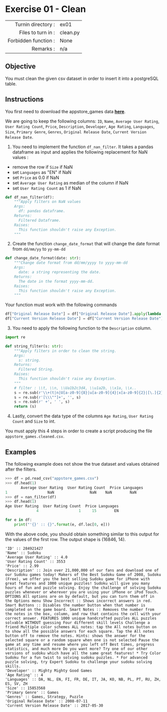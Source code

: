 # Exercise 01 - Clean

|                         |                    |
| -----------------------:| ------------------ |
|   Turnin directory :    |  ex01              |
|   Files to turn in :    |  clean.py          |
|   Forbidden function :  |  None              |
|   Remarks :             |  n/a               |


## Objective

You must clean the given csv dataset in order to insert it into a postgreSQL table.

## Instructions

You first need to download the appstore_games data **[here](https://www.kaggle.com/tristan581/17k-apple-app-store-strategy-games/download)**.

We are going to keep the following columns: `ID`, `Name`, `Average User Rating`, `User Rating Count`, `Price`, `Description`, `Developer`, `Age Rating`, `Languages`, `Size`, `Primary Genre`, `Genres`, `Original Release Date`, `Current Version Release Date`.

1) You need to implement the function `df_nan_filter`. It takes a pandas dataframe as input and applies the following replacement for NaN values :

* remove the row if `Size` if NaN
* set `Languages` as "EN" if NaN
* set `Price` as 0.0 if NaN
* set `Average User Rating` as median of the column if NaN
* set `User Rating Count` as 1 if NaN

```python
def df_nan_filter(df):
    """Apply filters on NaN values 
    Args:
      df: pandas dataframe.
    Returns:
      Filtered Dataframe.
    Raises:
      This function shouldn't raise any Exception.
    """
```

2) Create the function `change_date_format` that will change the date format from `dd/mm/yy` to `yy-mm-dd`
```python
def change_date_format(date: str):
    """Change date format from dd/mm/yyyy to yyyy-mm-dd
    Args:
      date: a string representing the date.
    Returns:
      The date in the format yyyy-mm-dd.
    Raises:
      This function shouldn't raise any Exception.
    """
```

Your function must work with the following commands

```python
df["Original Release Date"] = df["Original Release Date"].apply(lambda x: change_date_format(x))
df["Current Version Release Date"] = df["Current Version Release Date"].apply(lambda x: change_date_format(x))
```

3) You need to apply the following function to the `Description` column.

```python
import re

def string_filter(s: str):
    """Apply filters in order to clean the string.
    Args:
      s: string.
    Returns:
      Filtered String.
    Raises:
      This function shouldn't raise any Exception.
    """
    # filter : \\t, \\n, \\Ua1b2c3d4, \\u1a2b, \\x1a, \\x..
    s = re.sub(r'\\+(t|n|U[a-z0-9]{8}|u[a-z0-9]{4}|x[a-z0-9]{2}|[\.]{2})', ' ', s)
    s = re.sub(r'[\\\""]+', '', s)
    s = re.sub(r' +', ' ', s)
    return (s)
```

4) Lastly, convert the data type of the columns `Age Rating`, `User Rating Count` and `Size` to int. 

You must apply this 4 steps in order to create a script producing the file `appstore_games.cleaned.csv`.

## Examples

The following example does not show the true dataset and values obtained after the filters.
```python
>>> df = pd.read_csv("appstore_games.csv")
>>> df.head(1)
       Average User Rating  User Rating Count  Price Languages
1                  NaN                NaN    NaN        NaN
>>> df = nan_filter(df)
>>> df.head(1)
Age User Rating  User Rating Count  Price Languages
              4                  1     15        EN
```

```python
for e in df:
    print("'{}' :: {}".format(e, df.loc[0, e]))
```
With the above code, you should obtain something similar to this output for the values of the first row. The output shape is (16846, 14).

```
'ID' :: 284921427
'Name' :: Sudoku
'Average User Rating' :: 4.0
'User Rating Count' :: 3553
'Price' :: 2.99
'Description' :: Join over 21,000,000 of our fans and download one of our Sudoku games today! Makers of the Best Sudoku Game of 2008, Sudoku (Free), we offer you the best selling Sudoku game for iPhone with great features and 1000 unique puzzles! Sudoku will give you many hours of fun and puzzle solving. Enjoy the challenge of solving Sudoku puzzles whenever or wherever you are using your iPhone or iPod Touch. OPTIONS All options are on by default, but you can turn them off in the Options menu Show Incorrect :: Shows incorrect answers in red. Smart Buttons :: Disables the number button when that number is completed on the game board. Smart Notes :: Removes the number from the notes in the box, column, and row that contains the cell with your correct answer. FEATURES 1000 unique handcrafted puzzles ALL puzzles solvable WITHOUT guessing Four different skill levels Challenge a friend Multiple color schemes ALL notes: tap the All notes button on to show all the possible answers for each square. Tap the All notes button off to remove the notes. Hints: shows the answer for the selected square or a random square when one is not selected Pause the game at any time and resume where you left off Best times, progress statistics, and much more Do you want more? Try one of our other versions of sudoku which have all the same great features! * Try Color Sudoku for a fun twist to solving sudoku puzzles. * For advanced puzzle solving, try Expert Sudoku to challenge your sudoku solving skills.
'Developer' :: Mighty Mighty Good Games
'Age Rating' :: 4
'Languages' :: DA, NL, EN, FI, FR, DE, IT, JA, KO, NB, PL, PT, RU, ZH, ES, SV, ZH
'Size' :: 15853568
'Primary Genre' :: Games
'Genres' :: Games, Strategy, Puzzle
'Original Release Date' :: 2008-07-11
'Current Version Release Date' :: 2017-05-30
```